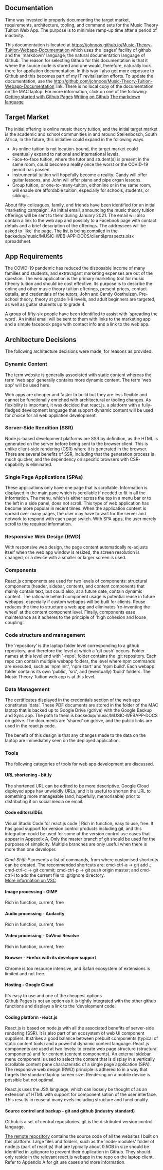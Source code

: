 ## Documentation
Time was invested in properly documenting the target market, requirements, architecture, tooling, and command sets for the Music Theory Tuition Web App. 
The purpose is to minimise ramp-up time after a period of inactivity.

This documentation is located 
at https://johnoos.github.io/Music-Theory-Tuition-Webapp-Documentation
which uses the 'pages' facility of github and the 'markdown' language, the 
natural documentation language of Github. 
The reason for selecting Github for this documentation is that it where the 
source code is stored and one would, therefore, naturally look there for appliation documentation. 
In this way I also get more exposure to Github and this becomes part of my IT revitalisation efforts.
To update the documentation, use the http://github.com/johnoos/Music-Theory-Tuition-Webapp-Documentation link. 
There is no local copy of the documentation on the MAC laptop. For more information, click on one of the following:
[Getting started with Github Pages](https://docs.github.com/en/github/working-with-github-pages/getting-started-with-github-pages) 
[Writing on Github](https://docs.github.com/en/github/writing-on-github)
[The markdown language](https://www.markdownguide.org/extended-syntax/)

## Target Market
The initial offering is online music theory tuition, and the initial target market is the academic and school communities in and around Stellenbosch, South Africa, In the future, this initiative could expand in the following ways.
* As online tuition is not location-bound, the target market could eventually expand to national and international levels.
* Face-to-face tuition, where the tutor and student(s) is present in the same room, could become a reality once the worst or the COVID-19 period has passed.
* Instrumental tuition will hopefully become a reality. Candy will offer guitar lessons, and John will offer piano and pipe organ lessons. 
* Group tuition, or one-to-many-tuition, eithonline or in the same room, will enable ore affordable tuition, especially for schools, students, or siblings.

About fifty colleagues, family, and friends have been identified for an initial 'marketing campaign'. An initial email, announcing the music theory tuition offerings will be sent to them during January 2021. The email will also contain a link to the web app and possibly to a Facebook page with contact details and a brief description of the offerings. The addressees will be asked to 'like' the page. The list is being compiled in the 
backedup/music/MUSIC-WEB-APP-DOCS/client&prospects.xlsx spreadsheet.

## App Requirements
The COVID-19 pandemic has reduced the disposable income of many families and students, and extravagant marketing expenses are out of the question. The web application is the primary marketing tool for music ttheory tuition and should be cost effective. Its purpose is to describe the online and other music theory tuition offerings, present prices, contact details, and credentials of the tutors, John and Candy Oosthuizen. Pre-school theory, theory at grade 1-8 levels, and adult beginners are targeted, as well as guitar students up to grade 4. 

A group of fifty-six people have been identified to assist with 'spreading the word'. An initial email will be sent to them with links to the marketing app and a simple facebook page with contact info and a link to the web app.

## Architecture Decisions
The following architecture decisions were made, for reasons as provided.

### Dynamic Content
The term website is generally associated with static content whereas the term 'web app' generally contains more dynamic content. The term 'web app' will be used here.

Web apps are cheaper and faster to build but they are less flexible and cannot be functionally enriched with architectural or tooling changes. As flexibility is important, it was decided that react.js, a platform with a fully-fledged development language that support dynamic content will be used for choice for all web appliation development.

### Server-Side Rendition (SSR)
Node.js-based development platforms are SSR by definition, as the HTML is generated on the server before being sent to the browser client. This is unlike client-side rendering (CSR) where it is generated in the browser. There are several benefits of SSR, including that the generation process is much quicker, and the dependency on specific browsers with CSR-capability is eliminated.

### Single Page Applications (SPAs)
These applications only have one page that is scrollable. Information is displayed in the main pane which is scrollable if needed to fit in all the information. The menu, which is either across the top in a menu bar or to the left in a side panel, does not scroll. This type of web application has become more popular in recent times. When the application content is spread over many pages, the user may have to wait for the server and network to respond with each page switch. With SPA apps, the user merely scroll to the required information.

### Responsive Web Design (RWD)
With responsive web design, the page content automatically re-adjusts itself when the web app window is resized, the screen resolution is changed, or a device with a smaller or larger screen is used.

### Components
React.js components are used for two levels of components: structural components (header, sidebar, content), and content components that mainly contain text, but could also, at a future date, contain dynamic content. The rationale behind component usage is potential reuse in future webapps, especially if custom webapps will be built for clients. Reuse reduces the time to structure a web app and eliminates 're-inventing the wheel' at the content component level. Finally, components ease maintenance as it adheres to the principle of 'high cohesion and loose coupling'.

### Code structure and management
The 'repository' is the laptop folder level corresponding to a github repository, and therefore the level at which a 'git push' occurs. Folder names at this level end with '-repo'. folder contains the .git repository. Each repo can contain multiple webapp folders, the level where npm commands are executed, such as 'npm init', 'npm start' and 'npm build'. Each webapp folder contains its own 'public', 'src', and (eventually) 'build' folders.
The Music Theory Tuition web app is at this level.

### Data Management
The certificates displayed in the credentials section of the web app constitutes 'data'. These PDF documents are stored in the folder of the MAC laptop that is backed up to Google Drive (gdrive) with the Google Backup and Sync app. The path to them is backedup/music/MUSIC-WEBAPP-DOCS on gdrive. The documents are 'shared' on gdrive, and the public links are used in the react.js code.

The benefit of this design is that any changes made to the data on the laptop are immediately seen on the deployed application.

### Tools
The following categories of tools for web app development are discussed.

#### URL shortening - bit.ly 
The shortened URL can be edited to be more descriptive. Google Cloud deployed apps hav unwieldly URLs, and it is useful to shorten the URL to something more manageable (and, hopefully, memorisable) prior to distributing it on social media oe email.

#### Code editors/IDEs
Visual Studio Code for react.js code | Rich in function, easy to use, free. It has good support for version control products including git, and this integration could be used for some of the version control use cases that appear in Appexdix A, Only the master branch of git should be used for the purposes of simplicity. Multiple branches are only useful when there is more than one developer. <br/><br/> *Cmd-Shift-P* presents a list of commands, from where customised shortcuts can be created. The recommended shortcuts are: cmd-ctrl-a -> git add .; cmd-ctrl-c -> git commit; cmd-ctrl-p -> git push origin master; and cmd-ctrl-i to add the current file to .gitignore directory. <br/> [More information on VSC](https://code.visualstudio.com/docs#vscode)

#### Image processing - GIMP
Rich in function, current, free

#### Audio processing - Audacity
Rich in function, current, free

#### Video processing - DaVinci Resolve
Rich in function, current, free

#### Browser - Firefox with its developer support
Chrome is too resource intensive, and Safari ecosystem of extensions is limited and not free.

#### Hosting - Google Cloud
It's easy to use and one of the cheapest options <br/> Github Pages is not an option as it is tightly integrated with the other github functions and displays a link to the 'development code'.

#### Coding platform -react.js
React.js is based on node.js with all the associated benefits of server-side rendering (SSR). It is also part of an ecosystem of web UI component suppliers. It strikes a good balance between prebuilt components (typical of static content tools) and a powerful dynamic content language. React.js components are used at two levels: to create web page structure (structural components) and for content (content components). An external sidebar menu component is used to select the content that is display in a vertically scrollable content pane characteristic of a single page application (SPA). The responsive web design (RWD) principle is adhered to in a way that targets the standard laptop screen size. Rendering on a mobile device is possible but not optimal.

React.js uses the JSX language, which can loosely be thought of as an extension of HTML with support for componentisation of the user interface. This results in reuse at many evels including structure and functionality. 

#### Source control and backup - git and github (industry standard)
Github is a set of central repositories. git is the distributed version control language.

[The remote repository](http://github.com/johnoos/react.js-repo) contains the source code of all the websites I built on this platform. Large files and folders, such as the 'node-modules' folder of node.js (part of react.js) that are typically about 0.5GB in size should be identified in .gitignore to prevent their  duplication in Github. They should only reside in the relevant react.js webapp in the repo on the laptop client. Refer to Appendix A for git use cases and more information. 
